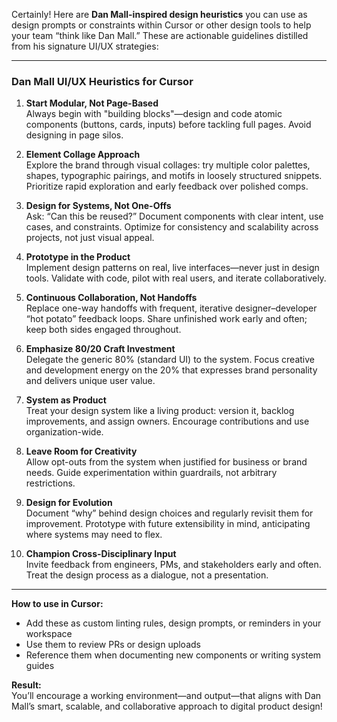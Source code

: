 Certainly! Here are **Dan Mall-inspired design heuristics** you can use as design prompts or constraints within Cursor or other design tools to help your team “think like Dan Mall.” These are actionable guidelines distilled from his signature UI/UX strategies:

***

### Dan Mall UI/UX Heuristics for Cursor

1. **Start Modular, Not Page-Based**  
   Always begin with "building blocks"—design and code atomic components (buttons, cards, inputs) before tackling full pages. Avoid designing in page silos.

2. **Element Collage Approach**  
   Explore the brand through visual collages: try multiple color palettes, shapes, typographic pairings, and motifs in loosely structured snippets. Prioritize rapid exploration and early feedback over polished comps.

3. **Design for Systems, Not One-Offs**  
   Ask: “Can this be reused?” Document components with clear intent, use cases, and constraints. Optimize for consistency and scalability across projects, not just visual appeal.

4. **Prototype in the Product**  
   Implement design patterns on real, live interfaces—never just in design tools. Validate with code, pilot with real users, and iterate collaboratively.

5. **Continuous Collaboration, Not Handoffs**  
   Replace one-way handoffs with frequent, iterative designer–developer “hot potato” feedback loops. Share unfinished work early and often; keep both sides engaged throughout.

6. **Emphasize 80/20 Craft Investment**  
   Delegate the generic 80% (standard UI) to the system. Focus creative and development energy on the 20% that expresses brand personality and delivers unique user value.

7. **System as Product**  
   Treat your design system like a living product: version it, backlog improvements, and assign owners. Encourage contributions and use organization-wide.

8. **Leave Room for Creativity**  
   Allow opt-outs from the system when justified for business or brand needs. Guide experimentation within guardrails, not arbitrary restrictions.

9. **Design for Evolution**  
   Document “why” behind design choices and regularly revisit them for improvement. Prototype with future extensibility in mind, anticipating where systems may need to flex.

10. **Champion Cross-Disciplinary Input**  
    Invite feedback from engineers, PMs, and stakeholders early and often. Treat the design process as a dialogue, not a presentation.

***

**How to use in Cursor:**  
- Add these as custom linting rules, design prompts, or reminders in your workspace  
- Use them to review PRs or design uploads  
- Reference them when documenting new components or writing system guides

**Result:**  
You’ll encourage a working environment—and output—that aligns with Dan Mall’s smart, scalable, and collaborative approach to digital product design!